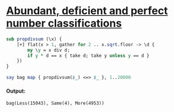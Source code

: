 [1]: http://rosettacode.org/wiki/Abundant,_deficient_and_perfect_number_classifications

# [Abundant, deficient and perfect number classifications][1]

```perl
sub propdivsum (\x) {
    [+] flat(x > 1, gather for 2 .. x.sqrt.floor -> \d {
        my \y = x div d;
        if y * d == x { take d; take y unless y == d }
    })
}
 
say bag map { propdivsum($_) <=> $_ }, 1..20000
```

#### Output:
```
bag(Less(15043), Same(4), More(4953))
```